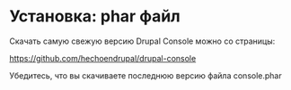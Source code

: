 # Установка: phar файл 

Скачать самую свежую версию Drupal Console можно со страницы:

https://github.com/hechoendrupal/drupal-console

Убедитесь, что вы скачиваете последнюю версию файла console.phar
